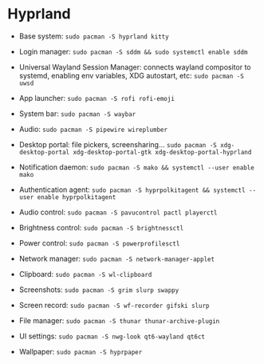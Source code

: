# Hyprland

- Base system: `sudo pacman -S hyprland kitty`
- Login manager: `sudo pacman -S sddm && sudo systemctl enable sddm`
- Universal Wayland Session Manager: connects wayland compositor to systemd,
  enabling env variables, XDG autostart, etc: `sudo pacman -S uwsd`
- App launcher: `sudo pacman -S rofi rofi-emoji`
- System bar: `sudo pacman -S waybar`
- Audio: `sudo pacman -S pipewire wireplumber`
- Desktop portal: file pickers, screensharing...
  `sudo pacman -S xdg-desktop-portal xdg-desktop-portal-gtk xdg-desktop-portal-hyprland`
- Notification daemon: `sudo pacman -S mako && systemctl --user enable mako`
- Authentication agent: `sudo pacman -S hyprpolkitagent && systemctl --user enable hyprpolkitagent`
- Audio control: `sudo pacman -S pavucontrol pactl playerctl`
- Brightness control: `sudo pacman -S brightnessctl`
- Power control: `sudo pacman -S powerprofilesctl`
- Network manager: `sudo pacman -S network-manager-applet`
- Clipboard: `sudo pacman -S wl-clipboard`
- Screenshots: `sudo pacman -S grim slurp swappy`
- Screen record: `sudo pacman -S wf-recorder gifski slurp`


- File manager: `sudo pacman -S thunar thunar-archive-plugin`
- UI settings: `sudo pacman -S nwg-look qt6-wayland qt6ct`
- Wallpaper: `sudo pacman -S hyprpaper`
